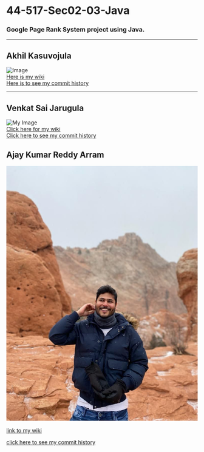 # 44-517-Sec02-03-Java
### Google Page Rank System project using Java.
<hr>

## Akhil Kasuvojula
![Image](https://avatars.githubusercontent.com/u/77549243?s=400&u=2affa4946255029830a70d87ad6b4df6964835ec&v=4)<br>
[Here is my wiki](https://github.com/jarugulavenkat7/44-517-Sec02-03-Java/wiki/Akhil-Kasuvojula)<br>
[Here is to see my commit history](https://github.com/jarugulavenkat7/44-517-Sec02-03-Java/commits?author=akhilkasuvojula)
<hr>

## Venkat Sai Jarugula
![My Image](https://avatars.githubusercontent.com/u/47450387?s=400&u=0ddc3625764ba5bb582528eeeff6f38c117e80b4&v=4)<br>
[Click here for my wiki](https://github.com/jarugulavenkat7/44-517-Sec02-03-Java/wiki/Venkat-Sai-Jarugula)<br>
[Click here to see my commit history](https://github.com/jarugulavenkat7/44-517-Sec02-03-Java/commits?author=jarugulavenkat7)

## Ajay Kumar Reddy Arram
![my image](https://github.com/jarugulavenkat7/44-517-Sec02-03-Java/blob/main/Images/ajaywapic.jpeg)


[link to my wiki](https://github.com/jarugulavenkat7/44-517-Sec02-03-Java/wiki/Ajay-Kumar-Reddy-Arram)


[click here to see my commit history](https://github.com/jarugulavenkat7/44-517-Sec02-03-Java/commits?author=ajayarram)
